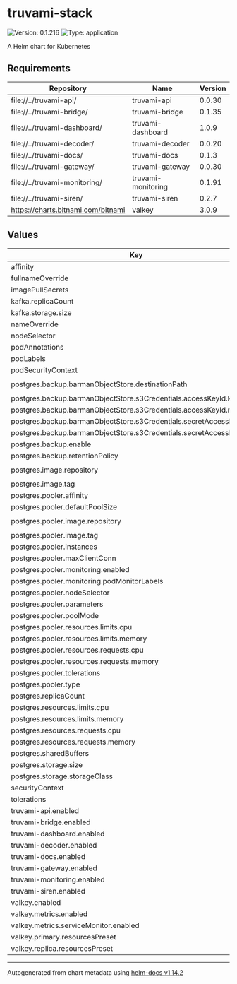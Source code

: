 # truvami-stack

![Version: 0.1.216](https://img.shields.io/badge/Version-0.1.216-informational?style=flat-square) ![Type: application](https://img.shields.io/badge/Type-application-informational?style=flat-square)

A Helm chart for Kubernetes

## Requirements

| Repository | Name | Version |
|------------|------|---------|
| file://../truvami-api/ | truvami-api | 0.0.30 |
| file://../truvami-bridge/ | truvami-bridge | 0.1.35 |
| file://../truvami-dashboard/ | truvami-dashboard | 1.0.9 |
| file://../truvami-decoder/ | truvami-decoder | 0.0.20 |
| file://../truvami-docs/ | truvami-docs | 0.1.3 |
| file://../truvami-gateway/ | truvami-gateway | 0.0.30 |
| file://../truvami-monitoring/ | truvami-monitoring | 0.1.91 |
| file://../truvami-siren/ | truvami-siren | 0.2.7 |
| https://charts.bitnami.com/bitnami | valkey | 3.0.9 |

## Values

| Key | Type | Default | Description |
|-----|------|---------|-------------|
| affinity | object | `{}` |  |
| fullnameOverride | string | `""` |  |
| imagePullSecrets | list | `[]` |  |
| kafka.replicaCount | int | `3` |  |
| kafka.storage.size | string | `"25Gi"` |  |
| nameOverride | string | `""` |  |
| nodeSelector | object | `{}` |  |
| podAnnotations | object | `{}` |  |
| podLabels | object | `{}` |  |
| podSecurityContext | object | `{}` |  |
| postgres.backup.barmanObjectStore.destinationPath | string | `"<destination path here>"` |  |
| postgres.backup.barmanObjectStore.s3Credentials.accessKeyId.key | string | `"ACCESS_KEY_ID"` |  |
| postgres.backup.barmanObjectStore.s3Credentials.accessKeyId.name | string | `"aws-creds"` |  |
| postgres.backup.barmanObjectStore.s3Credentials.secretAccessKey.key | string | `"ACCESS_SECRET_KEY"` |  |
| postgres.backup.barmanObjectStore.s3Credentials.secretAccessKey.name | string | `"aws-creds"` |  |
| postgres.backup.enable | bool | `false` |  |
| postgres.backup.retentionPolicy | string | `"30d"` |  |
| postgres.image.repository | string | `"ghcr.io/cloudnative-pg/postgis"` |  |
| postgres.image.tag | string | `"17-3.4"` |  |
| postgres.pooler.affinity | object | `{}` |  |
| postgres.pooler.defaultPoolSize | string | `"25"` |  |
| postgres.pooler.image.repository | string | `"ghcr.io/cloudnative-pg/pgbouncer"` |  |
| postgres.pooler.image.tag | string | `"1.24.1-23"` |  |
| postgres.pooler.instances | int | `3` |  |
| postgres.pooler.maxClientConn | string | `"200"` |  |
| postgres.pooler.monitoring.enabled | bool | `true` |  |
| postgres.pooler.monitoring.podMonitorLabels | object | `{}` |  |
| postgres.pooler.nodeSelector | object | `{}` |  |
| postgres.pooler.parameters | object | `{}` |  |
| postgres.pooler.poolMode | string | `"session"` |  |
| postgres.pooler.resources.limits.cpu | string | `"200m"` |  |
| postgres.pooler.resources.limits.memory | string | `"256Mi"` |  |
| postgres.pooler.resources.requests.cpu | string | `"100m"` |  |
| postgres.pooler.resources.requests.memory | string | `"128Mi"` |  |
| postgres.pooler.tolerations | list | `[]` |  |
| postgres.pooler.type | string | `"rw"` |  |
| postgres.replicaCount | int | `3` |  |
| postgres.resources.limits.cpu | string | `"2"` |  |
| postgres.resources.limits.memory | string | `"6Gi"` |  |
| postgres.resources.requests.cpu | string | `"1"` |  |
| postgres.resources.requests.memory | string | `"4Gi"` |  |
| postgres.sharedBuffers | string | `"1536MB"` |  |
| postgres.storage.size | string | `"25Gi"` |  |
| postgres.storage.storageClass | string | `"standard-retain"` |  |
| securityContext | object | `{}` |  |
| tolerations | list | `[]` |  |
| truvami-api.enabled | bool | `true` |  |
| truvami-bridge.enabled | bool | `true` |  |
| truvami-dashboard.enabled | bool | `true` |  |
| truvami-decoder.enabled | bool | `true` |  |
| truvami-docs.enabled | bool | `true` |  |
| truvami-gateway.enabled | bool | `true` |  |
| truvami-monitoring.enabled | bool | `true` |  |
| truvami-siren.enabled | bool | `true` |  |
| valkey.enabled | bool | `true` |  |
| valkey.metrics.enabled | bool | `true` |  |
| valkey.metrics.serviceMonitor.enabled | bool | `true` |  |
| valkey.primary.resourcesPreset | string | `"small"` |  |
| valkey.replica.resourcesPreset | string | `"small"` |  |

----------------------------------------------
Autogenerated from chart metadata using [helm-docs v1.14.2](https://github.com/norwoodj/helm-docs/releases/v1.14.2)
